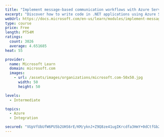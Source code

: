 ```yaml
---
title: "Implement message-based communication workflows with Azure Service Bus"
excerpt: "Discover how to write code in .NET applications using Azure Service Bus for communications that can handle high demand, low bandwidth, and hardware failures."
webUrl: https://docs.microsoft.com/en-us/learn/modules/implement-message-workflows-with-service-bus/
type: course
price: Free
length: PT54M
ratings:
  count: 3026
  average: 4.651685
heat: 55

provider:
  name: Microsoft Learn
  domain: microsoft.com
  images:
    - url: /assets/images/organizations/microsoft.com-50x50.jpg
      width: 50
      height: 50

levels:
  - Intermediate

topics:
  - Azure
  - Integration

secured: "VUpVfUbUfW6PU5b2UHS6rE/KM/yknJ+Z9Q8ze41ugIKrcdfa3HmY+0dCtfGb2YITkDEdfk+tQoYmMWFXU2y1whu4v7LXCy1/rzlJltkHxpIFlu+yQ2xYQzevC2oPF/YwXZL87qRsmZreUd98tNfHL8Z05PQhaQqAjSrw4yXqnDOyumRAcBJPqB4EggwSXJL/Fd6C/uUb2pXyJFybLHoS6QsYB4rykggQie2bSWG8xfEhAUjWNYDMeolPHBFTvZNayHJHUurtK4HikGcm7TW+qPUr7FHybKAEe4IvFtyKxwzSofX/FVIFrqN6878G4eg/9nddcChO9ytvxgjQjovcShRVyMm/hgTZMuhDuza+Dlj+htvQ+LDCu4rTewRH+1GWVz1adU0DmlIR0cfn2i4gItx+rEIU46DCclv2LHKGULk=;avXv5hviQ1P1c0hY16WGTA=="
---
```


